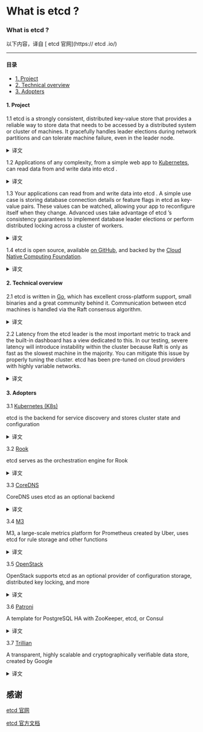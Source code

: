 # What is etcd ?

### What is etcd ? 

以下内容，译自 [ etcd  官网](https:// etcd .io/)

--- 

#### 目录

- [1. Project](#1-Project)
- [2. Technical overview](#2-Technical-overview)
- [3. Adopters](#3-Adopters)


#### 1. Project

1.1 etcd is a strongly consistent, distributed key-value store 
that provides a reliable way to store data 
that needs to be accessed by a distributed system or cluster of machines. 
It gracefully handles leader elections during network partitions and can tolerate machine failure, even in the leader node.

<details>
<summary>译文</summary>

etcd 是一个强一致的的分布式 键-值 存储，它提供了一种可靠的方式来存储需要由分布式系统机器或集群访问的数据
它优雅地处理网络分区期间的领导者选举，并且可以容忍机器故障，即使在领导者节点中也是如此。

</details>


1.2 Applications of any complexity, from a simple web app to [Kubernetes](https://kubernetes.io/), can read data from and write data into etcd .

<details>
<summary>译文</summary>

从简单的 Web应用程序 到 Kubernetes，任何复杂的应用程序都可以读取数据并将数据写入 etcd 。

</details>

1.3 Your applications can read from and write data into etcd . 
A simple use case is storing database connection details or feature flags in etcd as key-value pairs. 
These values can be watched, allowing your app to reconfigure itself when they change. 
Advanced uses take advantage of etcd ’s consistency guarantees 
to implement database leader elections or perform distributed locking across a cluster of workers.

<details>
<summary>译文</summary>

您的应用程序可以读取和写入 etcd 中的数据。
一个简单的用例是将 etcd 中的数据库连接详细信息或功能标记存储为键值对。可以监视这些值，允许您的应用在更改时重新配置。
高级用法利用 etcd 的一致性保证来实现数据库领导者选举或跨工作集群执行分布式锁定。

</details>

1.4 etcd is open source, available [on GitHub](https://github.com/etcd-io/etcd), and backed by the [Cloud Native Computing Foundation](https://www.cncf.io/).

<details>
<summary>译文</summary>

etcd 是开源的，可以在 GitHub 上获得，并由 Cloud Native Computing Foundation 支持。

</details>

#### 2. Technical overview

2.1 etcd is written in [Go](https://golang.org/), which has excellent cross-platform support, small binaries and a great community behind it. 
Communication between etcd machines is handled via the Raft consensus algorithm.

<details>
<summary>译文</summary>

etcd 是用 Go 编写的，它具有出色的跨平台支持，小型二进制文件和背后的优秀社区。
etcd 机器之间的通信通过 Raft 一致性算法处理。

</details>

2.2 Latency from the etcd leader is the most important metric 
to track and the built-in dashboard has a view dedicated to this. 
In our testing, severe latency will introduce instability within the cluster 
because Raft is only as fast as the slowest machine in the majority. 
You can mitigate this issue by properly tuning the cluster. 
etcd has been pre-tuned on cloud providers with highly variable networks.

<details>
<summary>译文</summary>

来自 etcd 领导者的延迟是最重要的跟踪指标，内置仪表板具有专用于此的视图。
在我们的测试中，严重的延迟会在集群内引入不稳定性，因为 Raft 的速度与大多数机器中的最慢机器一样快（/因为Raft只有大多数机器中最慢的机器速度）。
您可以通过正确调整集群来缓解此问题。etcd 已经在具有高度可变网络的云提供商上进行了预调整。

</details>

#### 3. Adopters

3.1 [Kubernetes (K8s)](https://kubernetes.io/)

etcd is the backend for service discovery and stores cluster state and configuration

<details>
<summary>译文</summary>

etcd 是服务发现的后端，存储集群状态和配置

</details>

3.2 [Rook](https://rook.io/)

etcd serves as the orchestration engine for Rook

<details>
<summary>译文</summary>

etcd 作为 Rook 的编排引擎

</details>

3.3 [CoreDNS](https://coredns.io/)

CoreDNS uses etcd as an optional backend

<details>
<summary>译文</summary>

CoreDNS 使用 etcd 作为可选后端

</details>


3.4 [M3](https://eng.uber.com/m3/)

M3, a large-scale metrics platform for Prometheus created by Uber, uses etcd for rule storage and other functions

<details>
<summary>译文</summary>

M3 是 Uber 创建的 Prometheus 大型指标平台，使用 etcd 进行规则存储和其他功能

</details>

3.5 [OpenStack](https://www.openstack.org/)

OpenStack supports etcd as an optional provider of configuration storage, distributed key locking, and more

<details>
<summary>译文</summary>

OpenStack 支持 etcd 作为配置存储，分布式密钥锁定等的可选提供者

</details>

3.6 [Patroni](https://github.com/zalando/patroni)

A template for PostgreSQL HA with ZooKeeper, etcd, or Consul

<details>
<summary>译文</summary>

带有ZooKeeper，etcd 或 Consul 的 PostgreSQL HA模板

</details>

3.7 [Trillian](https://github.com/google/trillian/)

A transparent, highly scalable and cryptographically verifiable data store, created by Google

<details>
<summary>译文</summary>

由 Google 创建的透明，高度可扩展且可加密验证的数据存储

</details>

## 感谢

[etcd 官网](https://etcd.io/)

[etcd 官方文档](https://etcd.io/docs/v3.3.12/)

